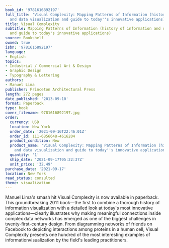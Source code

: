```yaml
---
book_id: '9781616892197'
full_title: 'Visual Complexity: Mapping Patterns of Information (history of information
  and data visualization and guide to today''s innovative applications)'
title: Visual Complexity
subtitle: Mapping Patterns of Information (history of information and data visualization
  and guide to today's innovative applications)
source: Bookshelf
owned: true
isbn: '9781616892197'
language:
- English
topics:
- Industrial / Commercial Art & Design
- Graphic Design
- Typography & Lettering
authors:
- Manuel Lima
publisher: Princeton Architectural Press
length: 272 pages
date_published: '2013-09-10'
format: Paperback
type: book
cover_filename: 9781616892197.jpg
order:
  currency: USD
  location: New York
  order_date: '2021-09-16T22:46:01Z'
  order_id: 111-6856648-4616204
  product_condition: New
  product_name: 'Visual Complexity: Mapping Patterns of Information (history of information
    and data visualization and guide to today''s innovative applications)'
  quantity: '1'
  ship_date: '2021-09-17T05:22:37Z'
  unit_price: '32.49'
purchase_date: '2021-09-17'
location: New York
read_status: consulted
theme: visualization
---
```

Manuel Lima's smash hit Visual Complexity is now available in paperback. This groundbreaking 2011 book—the first to combine a thorough history of information visualization with a detailed look at today's most innovative applications—clearly illustrates why making meaningful connections inside complex data networks has emerged as one of the biggest challenges in twenty-first-century design. From diagramming networks of friends on Facebook to depicting interactions among proteins in a human cell, Visual Complexity presents one hundred of the most interesting examples of informationvisualization by the field's leading practitioners.

